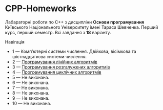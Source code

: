 # CPP-Homeworks

Лабараторні роботи по С++ з дисципліни **Основи програмування** Київського Національного Університету імені Тараса Шевченка. Перший курс, перший семестр. Всі завдання з **18** варіанту.

Навігація
- 1 — Комп’ютерні системи числення. Двійкова, вісімкова та шістнадцяткова системи числення.
- 2 — [Програмування лінійних алгоритмів](/2/)
- 3 — [Програмування розгалужених алгоритмів](/3/)
- 4 — [Програмування циклічних алгоритмів](/4/)
- 5 — Не виконана.
- 6 — Не виконана.
- 7 — Не виконана.
- 8 — Не виконана.
- 9 — Не виконана.
- 10 — Не виконана.
